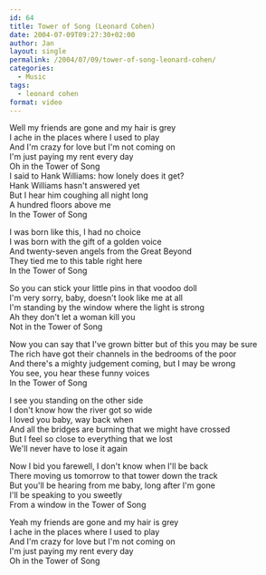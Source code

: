 ```yaml
---
id: 64
title: Tower of Song (Leonard Cohen)
date: 2004-07-09T09:27:30+02:00
author: Jan
layout: single
permalink: /2004/07/09/tower-of-song-leonard-cohen/
categories:
  - Music
tags:
  - leonard cohen
format: video
---
```

Well my friends are gone and my hair is grey  
I ache in the places where I used to play  
And I'm crazy for love but I'm not coming on  
I'm just paying my rent every day  
Oh in the Tower of Song  
I said to Hank Williams: how lonely does it get?  
Hank Williams hasn't answered yet  
But I hear him coughing all night long  
A hundred floors above me  
In the Tower of Song

I was born like this, I had no choice  
I was born with the gift of a golden voice  
And twenty-seven angels from the Great Beyond  
They tied me to this table right here  
In the Tower of Song

So you can stick your little pins in that voodoo doll  
I'm very sorry, baby, doesn't look like me at all  
I'm standing by the window where the light is strong  
Ah they don't let a woman kill you  
Not in the Tower of Song

Now you can say that I've grown bitter but of this you may be sure  
The rich have got their channels in the bedrooms of the poor  
And there's a mighty judgement coming, but I may be wrong  
You see, you hear these funny voices  
In the Tower of Song

I see you standing on the other side  
I don't know how the river got so wide  
I loved you baby, way back when  
And all the bridges are burning that we might have crossed  
But I feel so close to everything that we lost  
We'll never have to lose it again

Now I bid you farewell, I don't know when I'll be back  
There moving us tomorrow to that tower down the track  
But you'll be hearing from me baby, long after I'm gone  
I'll be speaking to you sweetly  
From a window in the Tower of Song

Yeah my friends are gone and my hair is grey  
I ache in the places where I used to play  
And I'm crazy for love but I'm not coming on  
I'm just paying my rent every day  
Oh in the Tower of Song